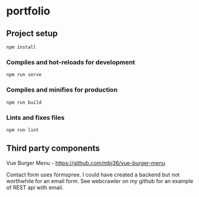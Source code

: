 # portfolio

## Project setup
```
npm install
```

### Compiles and hot-reloads for development
```
npm run serve
```

### Compiles and minifies for production
```
npm run build
```

### Lints and fixes files
```
npm run lint
```
## Third party components

Vue Burger Menu - https://github.com/mbj36/vue-burger-menu

Contact form uses formspree. I could have created a backend but not worthwhile for an email form. See webcrawler on my github for an example of REST api with email.
